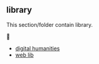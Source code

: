 ## library

This section/folder contain library.

:construction:

+ [digital humanities](dighum.md)
+ [web lib](webLib.md)
